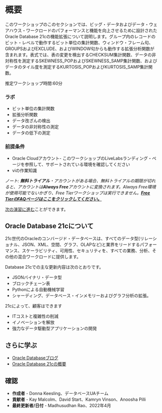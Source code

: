 # 概要

このワークショップのこのセクションでは、ビッグ・データおよびデータ・ウェアハウス・ワークロードのパフォーマンスと機能を向上させるために設計されたOracle Database 21cの機能拡張について説明します。グループ内のレコードのビット・レベルで動作するビット単位の集計関数、ウィンドウ・フレーム句、GROUPSおよびEXCLUDE、およびWINDOW句からも動作する拡張分析関数が含まれます。表式では、表の変更を検出するCHECKSUM集計関数、データの非対称性を測定するSKEWNESS\_POPおよびSKEWNESS\_SAMP集計関数、およびデータのタイル度を測定するKURTOSIS\_POPおよびKURTOSIS\_SAMP集計関数。

推定ワークショップ時間:60分

### ラボ

*   ビット単位の集計関数
*   拡張分析関数
*   データ改ざんの検出
*   データの非対称性の測定
*   データの低下の測定

### 前提条件

*   Oracle Cloudアカウント- このワークショップのLiveLabsランディング・ページを参照して、サポートされている環境を確認してください
*   viの作業知識

_ノート: **無料トライアル**・アカウントがある場合、無料トライアルの期限が切れると、アカウントは**Always Free**アカウントに変換されます。Always Free環境が使用可能でないかぎり、Free Tierワークショップは実行できません。**[Free TierのFAQページはここをクリックしてください。](https://www.oracle.com/cloud/free/faq.html)**_

[次の演習に進む](#next)ことができます。

## Oracle Database 21cについて

21c世代のOracleのコンバージド・データベースは、すべてのデータ型(リレーショナル、JSON、XML、空間、グラフ、OLAPなど)と業界をリードするパフォーマンス、スケーラビリティ、可用性、セキュリティを、すべての業務、分析、その他の混合ワークロードに提供します。

Database 21cでの主な更新内容は次のとおりです。

*   JSONバイナリ・データ型
*   ブロックチェーン表
*   Pythonによる自動機械学習
*   シャーディング、データベース・インメモリーおよびグラフ分析の拡張。

21cによって、顧客はできます

*   ITコストと複雑性の削減
*   イノベーションを解放
*   強力なデータ駆動型アプリケーションの開発

## さらに学ぶ

*   [Oracle Databaseブログ](http://blogs.oracle.com/database)
*   [Oracle Database 21cの概要](https://blogs.oracle.com/database/introducing-oracle-database-21c)

## 確認

*   **作成者** - Donna Keesling、データベースUAチーム
*   **貢献者** - Kay Malcolm、David Start、Kamryn Vinson、Anoosha Pilli
*   **最終更新者/日付** - Madhusudhan Rao、2022年4月